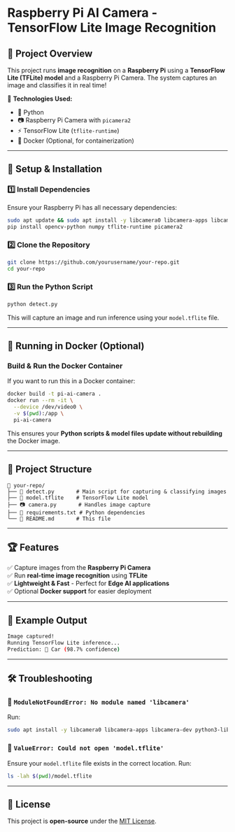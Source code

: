 # Raspberry Pi AI Camera - TensorFlow Lite Image Recognition


## 🎯 Project Overview
This project runs **image recognition** on a **Raspberry Pi** using a **TensorFlow Lite (TFLite) model** and a Raspberry Pi Camera. The system captures an image and classifies it in real time!

🔹 **Technologies Used:**
- 🐍 Python
- 📷 Raspberry Pi Camera with `picamera2`
- ⚡ TensorFlow Lite (`tflite-runtime`)
- 🐳 Docker (Optional, for containerization)

---

## 🚀 Setup & Installation

### 1️⃣ **Install Dependencies**
Ensure your Raspberry Pi has all necessary dependencies:

```sh
sudo apt update && sudo apt install -y libcamera0 libcamera-apps libcamera-dev python3-libcamera
pip install opencv-python numpy tflite-runtime picamera2
```

### 2️⃣ **Clone the Repository**

```sh
git clone https://github.com/yourusername/your-repo.git
cd your-repo
```

### 3️⃣ **Run the Python Script**

```sh
python detect.py
```

This will capture an image and run inference using your `model.tflite` file.

---

## 🐳 Running in Docker (Optional)

### **Build & Run the Docker Container**
If you want to run this in a Docker container:

```sh
docker build -t pi-ai-camera .
docker run --rm -it \
  --device /dev/video0 \
  -v $(pwd):/app \
  pi-ai-camera
```

This ensures your **Python scripts & model files update without rebuilding** the Docker image.

---

## 📜 Project Structure
```
📂 your-repo/
├── 📜 detect.py       # Main script for capturing & classifying images
├── 🤖 model.tflite    # TensorFlow Lite model
├── 📷 camera.py       # Handles image capture
├── 📄 requirements.txt # Python dependencies
└── 📝 README.md       # This file
```

---

## 🏆 Features
✅ Capture images from the **Raspberry Pi Camera**  
✅ Run **real-time image recognition** using **TFLite**  
✅ **Lightweight & Fast** - Perfect for **Edge AI applications**  
✅ Optional **Docker support** for easier deployment  

---

## 🤖 Example Output
```sh
Image captured!
Running TensorFlow Lite inference...
Prediction: 🚗 Car (98.7% confidence)
```

---

## 🛠️ Troubleshooting
### 🔹 `ModuleNotFoundError: No module named 'libcamera'`
Run:
```sh
sudo apt install -y libcamera0 libcamera-apps libcamera-dev python3-libcamera
```

### 🔹 `ValueError: Could not open 'model.tflite'`
Ensure your `model.tflite` file exists in the correct location.
Run:
```sh
ls -lah $(pwd)/model.tflite
```

---

## 📜 License
This project is **open-source** under the [MIT License](LICENSE).
